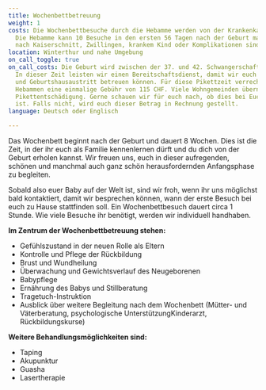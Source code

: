 ```yaml
---
title: Wochenbettbetreuung
weight: 1
costs: Die Wochenbettbesuche durch die Hebamme werden von der Krankenkasse übernommen.
  Die Hebamme kann 10 Besuche in den ersten 56 Tagen nach der Geburt machen. Bei Erstgebärenden,
  nach Kaiserschnitt, Zwillingen, krankem Kind oder Komplikationen sind es 16 Besuche.
location: Winterthur und nahe Umgebung
on_call_toggle: true
on_call_costs: Die Geburt wird zwischen der 37. und 42. Schwangerschaftswoche erwartet.
  In dieser Zeit leisten wir einen Bereitschaftsdienst, damit wir euch nach Spital-
  und Geburtshausaustritt betreuen können. Für diese Pikettzeit verrechnen wir freipraktizierenden
  Hebammen eine einmalige Gebühr von 115 CHF. Viele Wohngemeinden übernehmen diese
  Pikettentschädigung. Gerne schauen wir für euch nach, ob dies bei Euch der Fall
  ist. Falls nicht, wird euch dieser Betrag in Rechnung gestellt.
language: Deutsch oder Englisch

---
```

Das Wochenbett beginnt nach der Geburt und dauert 8 Wochen. Dies ist die Zeit, in der ihr euch als Familie kennenlernen dürft und du dich von der Geburt erholen kannst. Wir freuen uns, euch in dieser aufregenden, schönen und manchmal auch ganz schön herausfordernden Anfangsphase zu begleiten. 

Sobald also euer Baby auf der Welt ist, sind wir froh, wenn ihr uns möglichst bald kontaktiert, damit wir besprechen können, wann der erste Besuch bei euch zu Hause stattfinden soll. Ein Wochenbettbesuch dauert circa 1 Stunde. Wie viele Besuche ihr benötigt, werden wir individuell handhaben.

**Im Zentrum der Wochenbettbetreuung stehen:**
- Gefühlszustand in der neuen Rolle als Eltern
- Kontrolle und Pflege der Rückbildung
- Brust und Wundheilung
- Überwachung und Gewichtsverlauf des Neugeborenen
- Babypflege
- Ernährung des Babys und Stillberatung
- Tragetuch-Instruktion
- Ausblick über weitere Begleitung nach dem Wochenbett (Mütter- und Väterberatung, psychologische UnterstützungKinderarzt, Rückbildungskurse)

**Weitere Behandlungsmöglichkeiten sind:**
- Taping
- Akupunktur
- Guasha
- Lasertherapie